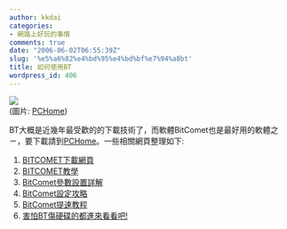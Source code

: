 ```yaml
---
author: kkdai
categories:
- 網路上好玩的事情
comments: true
date: "2006-06-02T06:55:39Z"
slug: '%e5%a6%82%e4%bd%95%e4%bd%bf%e7%94%a8bt'
title: 如何使用BT
wordpress_id: 406
---
```


![](http://toget.pchome.com.tw/pic_main/network_transfer/22226_network_transfer_head.jpg)  
(圖片: [PCHome](http://toget.pchome.com.tw/intro/network_transfer/network_transfer_p2p/22226.html))

BT大概是近幾年最受歡的的下載技術了，而軟體BitComet也是最好用的軟體之ㄧ，要下載請到[PCHome](http://toget.pchome.com.tw/intro/network_transfer/network_transfer_p2p/22226.html)。一些相關網頁整理如下:

  1. [BITCOMET下載網頁](http://toget.pchome.com.tw/intro/network_transfer/network_transfer_p2p/22226.html)
  2. [BITCOMET教學](http://woodpecker.mysinamail.com/htm/bcteach.htm)
  3. [BitComet參數設置詳解](http://ktzhk.com/viewthread.php?tid=582227)
  4. [BitComet設定攻略](http://ktzhk.com/viewthread.php?tid=660643)
  5. [BitComet提速教程](http://ktzhk.com/viewthread.php?tid=660888)
  6. [害怕BT傷硬碟的都進來看看吧!](http://ktzhk.com/viewthread.php?tid=544367)
